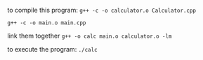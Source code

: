 to compile this program:
`g++ -c -o calculator.o Calculator.cpp `

`g++ -c -o main.o main.cpp `

link them together
`g++ -o calc main.o calculator.o -lm`

to execute the program:
`./calc`